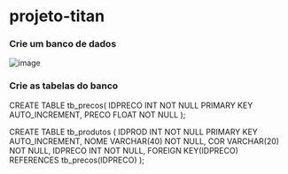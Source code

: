 # projeto-titan
 
### Crie um banco de dados 
![image](https://user-images.githubusercontent.com/51513403/150836916-03fe4902-c454-43a3-b049-82695c9f8843.png)

### Crie as tabelas do banco

CREATE TABLE tb_precos(
	IDPRECO INT NOT NULL PRIMARY KEY AUTO_INCREMENT,
    PRECO FLOAT NOT NULL
);


CREATE TABLE tb_produtos (
	IDPROD INT NOT NULL PRIMARY KEY AUTO_INCREMENT,
    NOME VARCHAR(40) NOT NULL,
    COR VARCHAR(20) NOT NULL,
    IDPRECO INT NOT NULL,
    FOREIGN KEY(IDPRECO) REFERENCES tb_precos(IDPRECO)
);
 

